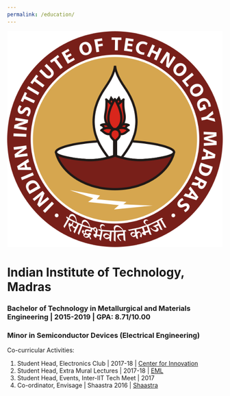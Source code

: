 ```yaml
---
permalink: /education/
---
```


![IITM image](/images/IIT_Madras_Logo.svg)
# Indian Institute of Technology, Madras
### Bachelor of Technology in Metallurgical and Materials Engineering | 2015-2019 | GPA: 8.71/10.00
### Minor in Semiconductor Devices (Electrical Engineering) 

Co-curricular Activities:
1. Student Head, Electronics Club | 2017-18 | [Center for Innovation](https://cfi.iitm.ac.in/)
2. Student Head, Extra Mural Lectures | 2017-18 | [EML](https://www.instagram.com/emliitm/?hl=en)
3. Student Head, Events, Inter-IIT Tech Meet | 2017 
4. Co-ordinator, Envisage | Shaastra 2016 | [Shaastra](https://www.shaastra.org/)

